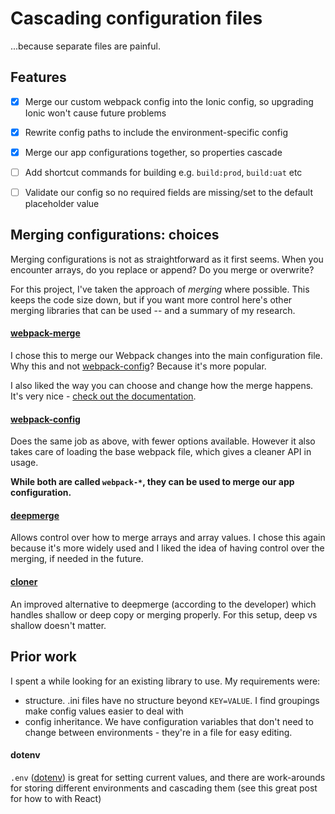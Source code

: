 # Cascading configuration files

...because separate files are painful.

## Features
- [x] Merge our custom webpack config into the Ionic config, so upgrading Ionic won't cause future problems
- [x] Rewrite config paths to include the environment-specific config
- [x] Merge our app configurations together, so properties cascade
- [ ] Add shortcut commands for building e.g. `build:prod`, `build:uat` etc
- [ ] Validate our config so no required fields are missing/set to the default placeholder value



## Merging configurations: choices
Merging configurations is not as straightforward as it first seems. When you encounter arrays, do you replace or append? Do you merge or overwrite?

For this project, I've taken the approach of *merging* where possible. This keeps the code size down, but if you want more control here's other merging libraries that can be used -- and a summary of my research.

#### [webpack-merge](https://github.com/survivejs/webpack-merge/)

I chose this to merge our Webpack changes into the main configuration file. Why this and not [webpack-config](https://github.com/Fitbit/webpack-config)? Because it's more popular.

I also liked the way you can choose and change how the merge happens. It's very nice - [check out the documentation](https://github.com/survivejs/webpack-merge#webpack-merge---merge-designed-for-webpack).

#### [webpack-config](https://github.com/Fitbit/webpack-config)

Does the same job as above, with fewer options available. However it also takes care of loading the base webpack file, which gives a cleaner API in usage.

**While both are called `webpack-*`, they can be used to merge our app configuration.**

#### [deepmerge](https://github.com/KyleAMathews/deepmerge)

Allows control over how to merge arrays and array values. I chose this again because it's more widely used and I liked the idea of having control over the merging, if needed in the future.

#### [cloner](https://github.com/WebReflection/cloner)

An improved alternative to deepmerge (according to the developer) which handles shallow or deep copy or merging properly. For this setup, deep vs shallow doesn't matter.

## Prior work

I spent a while looking for an existing library to use. My requirements were:

  * structure. .ini files have no structure beyond `KEY=VALUE`. I find groupings make config values easier to deal with
  * config inheritance. We have configuration variables that don't need to change between environments - they're in a file for easy editing.

#### dotenv
  
`.env` ([dotenv]()) is great for setting current values, and there are work-arounds for storing different environments and cascading them (see this great post for how to with React)
